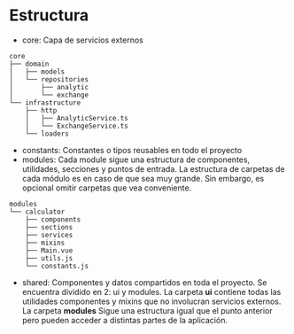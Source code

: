 # Estructura

- core: Capa de servicios externos

```
core
├── domain
│   ├── models
│   └── repositories
│       ├── analytic
│       └── exchange
└── infrastructure
    ├── http
    │   ├── AnalyticService.ts
    │   └── ExchangeService.ts
    └── loaders
```

- constants: Constantes o tipos reusables en todo el proyecto
- modules: Cada module sigue una estructura de componentes, utilidades, secciones y puntos de entrada. La estructura de carpetas de cada módulo es en caso de que sea muy grande. Sin embargo, es opcional omitir carpetas que vea conveniente.

```
modules
└── calculator
    ├── components
    ├── sections
    ├── services
    ├── mixins
    ├── Main.vue
    ├── utils.js
    └── constants.js
```

- shared: Componentes y datos compartidos en toda el proyecto. Se encuentra dividido en 2: ui y modules.
  La carpeta **ui** contiene todas las utilidades componentes y mixins que no involucran servicios externos.
  La carpeta **modules** Sigue una estructura igual que el punto anterior pero pueden acceder a distintas partes de la aplicación.
